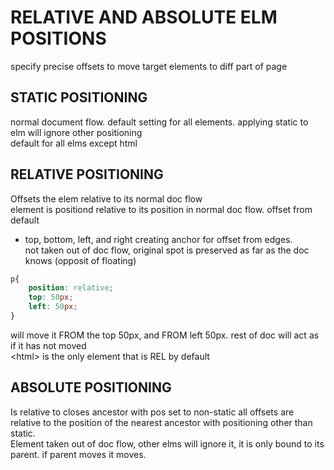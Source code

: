 # RELATIVE AND ABSOLUTE ELM POSITIONS
specify precise offsets to move target elements to diff part of page  

## STATIC POSITIONING
normal document flow. default setting for all elements. applying static to elm will ignore other positioning  
default for all elms except html

## RELATIVE POSITIONING
Offsets the elem relative to its normal doc flow  
element is positiond relative to its position in normal doc flow. offset from default
* top, bottom, left, and right
creating anchor for offset from edges.  
not taken out of doc flow, original spot is preserved as far as the doc knows (opposit of floating)
```css
p{
    position: relative;
    top: 50px;
    left: 50px;
}
```
will move it FROM the top 50px, and FROM left 50px. rest of doc will act as if it has not moved  
\<html> is the only element that is REL by default

## ABSOLUTE POSITIONING 
Is relative to closes ancestor with pos set to non-static
all offsets are relative to the position of the nearest ancestor with positioning other than static.  
Element taken out of doc flow, other elms will ignore it, it is only bound to its parent. if parent moves it moves.

##